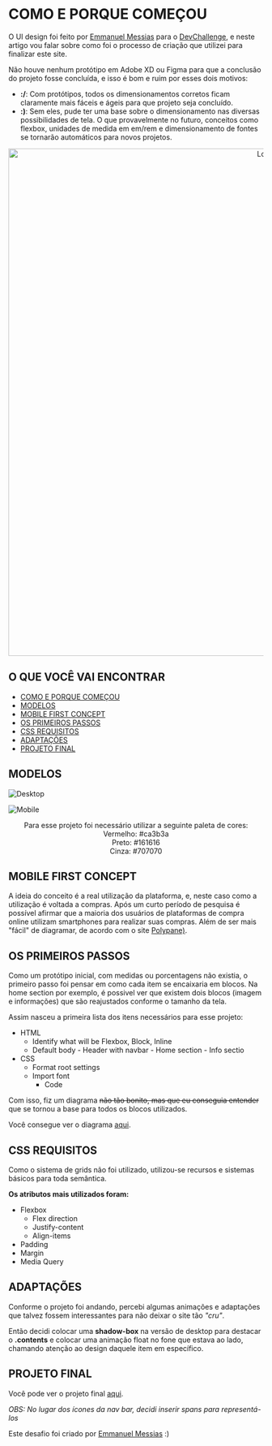 # COMO E PORQUE COMEÇOU

O UI design foi feito por <a href="https://www.linkedin.com/in/emmanuel-messias-535621127/">Emmanuel Messias</a> para o <a href="https://www.devchallenge.com.br/">DevChallenge</a>, e neste artigo vou falar sobre como foi o processo de criação que utilizei para finalizar este site.

Não houve nenhum protótipo em Adobe XD ou Figma para que a conclusão do projeto fosse concluída, e isso é bom e ruim por esses dois motivos:

- **:/**: Com protótipos, todos os dimensionamentos corretos ficam claramente mais fáceis e ágeis para que projeto seja concluído.
- **:)**: Sem eles, pude ter uma base sobre o dimensionamento nas diversas possibilidades de tela. O que provavelmente no futuro, conceitos como flexbox, unidades de medida em em/rem e dimensionamento de fontes se tornarão automáticos para novos projetos.

<p align="center">
    <img src="https://i.imgur.com/YuUaCDv.gif" alt="Logo" width="1000"> </p>

## O QUE VOCÊ VAI ENCONTRAR

* [COMO E PORQUE COMEÇOU](##COMO-E-PORQUE-COMEÇOU) 
* [MODELOS](#MODELOS)
* [MOBILE FIRST CONCEPT](#MOBILE-FIRST-CONCEPT)
* [OS PRIMEIROS PASSOS](#OS-PRIMEIROS-PASSOS)
* [CSS REQUISITOS](#CSS-REQUISITOS)  
* [ADAPTAÇÕES](#ADAPTAÇÕES) 
* [PROJETO FINAL](#PROJETO-FINAL) 

## MODELOS

<p align="center">

![Desktop](https://raw.githubusercontent.com/alysonvilela/fone-landing-page/master/design/desktop.png)
  
![Mobile](https://raw.githubusercontent.com/alysonvilela/fone-landing-page/master/design/mobile.png)</p>
 

 <p align="center"> Para esse projeto foi necessário utilizar a seguinte paleta de cores: <br>
Vermelho: #ca3b3a<br>
Preto: #161616<br>
Cinza: #707070 </p>

## MOBILE FIRST CONCEPT

A ideia do conceito é a real utilização da plataforma, e, neste caso como a utilização é voltada a compras. Após um curto período de pesquisa é possível afirmar que a maioria dos usuários de plataformas de compra online utilizam smartphones para realizar suas compras. Além de ser mais "fácil" de diagramar, de acordo com o site [Polypane)](https://polypane.app/blog/responsive-design-ground-rules/).


## OS PRIMEIROS PASSOS

Como um protótipo inicial, com medidas ou porcentagens não existia, o primeiro passo foi pensar em como cada item se encaixaria em blocos. Na home section por exemplo, é possivel ver que existem dois blocos (imagem e informações) que são reajustados conforme o tamanho da tela.

Assim nasceu a primeira lista dos itens necessários para esse projeto:

 - HTML
	- Identify what will be Flexbox, Block, Inline
     - Default body
       		- Header with navbar
       		- Home section
       		- Info sectio
- CSS
	- Format root settings
	- Import font
		- Code

Com isso, fiz um diagrama ~~não tão bonito, mas que eu conseguia entender~~ que se tornou a base para todos os blocos utilizados.

Você consegue ver o diagrama [aqui](https://github.com/alysonvilela/fone-landing-page/projects/3).

## CSS REQUISITOS
Como o sistema de grids não foi utilizado, utilizou-se recursos e sistemas básicos para toda semântica.

**Os atributos mais utilizados foram:**
- Flexbox
    - Flex direction
    - Justify-content
    - Align-items
- Padding
- Margin
- Media Query

## ADAPTAÇÕES
Conforme o projeto foi andando, percebi algumas animações e adaptações que talvez fossem interessantes para não deixar o site tão *"cru"*. 

Então decidi colocar uma **shadow-box** na versão de desktop para destacar o **.contents** e colocar uma animação float no fone que estava ao lado, chamando atenção ao design daquele item em específico.

## PROJETO FINAL
Você pode ver o projeto final [aqui](https://alysonvilela.github.io/fone-landing-page). 

*OBS: No lugar dos ícones da nav bar, decidi inserir spans para representá-los*

Este desafio foi criado por <a href="https://www.linkedin.com/in/emmanuel-messias-535621127/">Emmanuel Messias</a> :)
